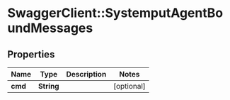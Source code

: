 # SwaggerClient::SystemputAgentBoundMessages

## Properties
Name | Type | Description | Notes
------------ | ------------- | ------------- | -------------
**cmd** | **String** |  | [optional] 



